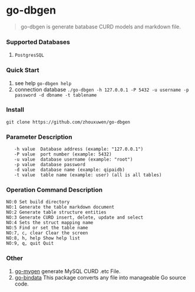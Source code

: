 # go-dbgen

> go-dbgen is generate batabase CURD models and markdown file.

### Supported Databases 
1. `PostgresSQL`

### Quick Start
1. see help   `go-dbgen help`
2. connection database `./go-dbgen -h 127.0.0.1 -P 5432 -u username -p password -d dbname -t tablename`

### Install
```shell
git clone https://github.com/zhouxuwen/go-dbgen
```

### Parameter Description
```shell
   -h value  Database address (example: "127.0.0.1")
   -P value  port number (example: 5432)
   -u value  database username (example: "root")
   -p value  database password
   -d value  database name (example: qipaidb)
   -t value  table name (example: user) (all is all tables)
```

### Operation Command Description
```shell
NO:0 Set build directory
NO:1 Generate the table markdown document
NO:2 Generate table structure entities
NO:3 Generate CURD insert, delete, update and select
NO:4 Sets the struct mapping name
NO:5 Find or set the table name
NO:7, c, clear Clear the screen
NO:8, h, help Show help list
NO:9, q, quit Quit
```


### Other
1. [go-mygen](https://github.com/yezihack/go-mygen) generate MySQL CURD .etc File.
2. [go-bindata](https://github.com/go-bindata/go-bindata) This package converts any file into manageable Go source code.